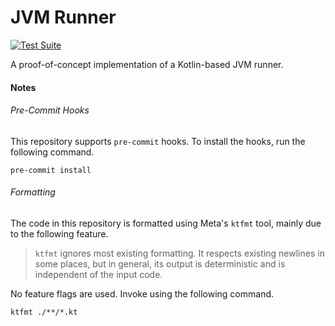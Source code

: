 # JVM Runner

[![Test Suite](https://github.com/rdf-connect/jvm-runner/actions/workflows/test.yml/badge.svg)](https://github.com/rdf-connect/jvm-runner/actions/workflows/test.yml)

A proof-of-concept implementation of a Kotlin-based JVM runner.

#### Notes

###### Pre-Commit Hooks

This repository supports `pre-commit` hooks. To install the hooks, run the following command.

```shell
pre-commit install
```

###### Formatting

The code in this repository is formatted using Meta's `ktfmt` tool, mainly due to the following feature.

> `ktfmt` ignores most existing formatting. It respects existing newlines in some places, but in general, its output is deterministic and is independent of the input code.

No feature flags are used. Invoke using the following command.

```shell
ktfmt ./**/*.kt
```